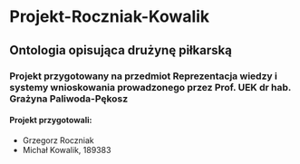 # Projekt-Roczniak-Kowalik

## Ontologia opisująca drużynę piłkarską

### Projekt przygotowany na przedmiot **Reprezentacja wiedzy i systemy wnioskowania** prowadzonego przez **Prof. UEK dr hab. Grażyna Paliwoda-Pękosz**

#### Projekt przygotowali:
 - Grzegorz Roczniak
 - Michał Kowalik, 189383